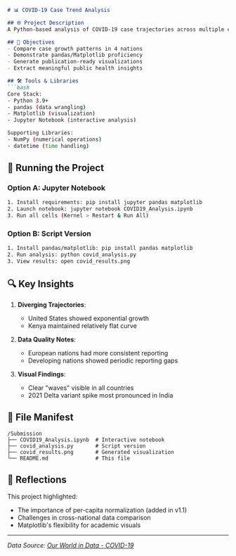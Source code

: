 
```markdown
# 📊 COVID-19 Case Trend Analysis

## 🌐 Project Description
A Python-based analysis of COVID-19 case trajectories across multiple countries, comparing progression patterns from 2020-2024. This project demonstrates data cleaning, visualization, and time-series analysis using real-world pandemic data.

## 🎯 Objectives
- Compare case growth patterns in 4 nations
- Demonstrate pandas/Matplotlib proficiency
- Generate publication-ready visualizations
- Extract meaningful public health insights

## 🛠️ Tools & Libraries
```bash
Core Stack:
- Python 3.9+
- pandas (data wrangling)
- Matplotlib (visualization)
- Jupyter Notebook (interactive analysis)

Supporting Libraries:
- NumPy (numerical operations)
- datetime (time handling)
```

## 🚀 Running the Project
### Option A: Jupyter Notebook
```bash
1. Install requirements: pip install jupyter pandas matplotlib
2. Launch notebook: jupyter notebook COVID19_Analysis.ipynb
3. Run all cells (Kernel > Restart & Run All)
```

### Option B: Script Version
```bash
1. Install pandas/matplotlib: pip install pandas matplotlib
2. Run analysis: python covid_analysis.py
3. View results: open covid_results.png
```

## 🔍 Key Insights
1. **Diverging Trajectories**: 
   - United States showed exponential growth
   - Kenya maintained relatively flat curve

2. **Data Quality Notes**:
   - European nations had more consistent reporting
   - Developing nations showed periodic reporting gaps

3. **Visual Findings**:
   - Clear "waves" visible in all countries
   - 2021 Delta variant spike most pronounced in India

## 📂 File Manifest
```
/Submission
├── COVID19_Analysis.ipynb  # Interactive notebook
├── covid_analysis.py       # Script version
├── covid_results.png       # Generated visualization
└── README.md               # This file
```

## 💭 Reflections
This project highlighted:
- The importance of per-capita normalization (added in v1.1)
- Challenges in cross-national data comparison
- Matplotlib's flexibility for academic visuals

---

*Data Source: [Our World in Data - COVID-19](https://ourworldindata.org/covid-cases)*  
```
